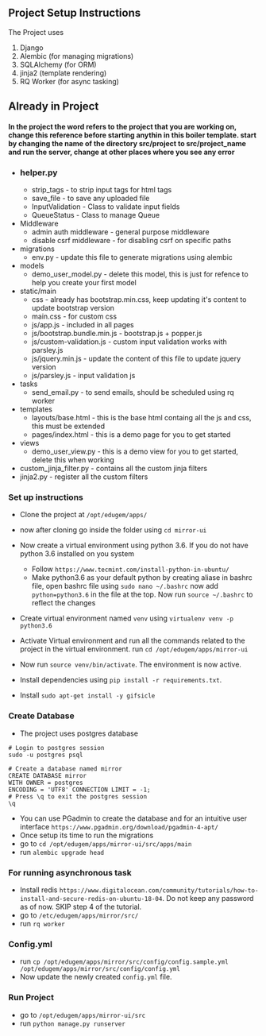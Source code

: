 ## Project Setup Instructions
The Project uses
1. Django 
2. Alembic (for managing migrations)
3. SQLAlchemy (for ORM)
4. jinja2 (template rendering)
5. RQ Worker (for async tasking)

## Already in Project
#### In the project the word <project> refers to the project that you are working on, change this reference before starting anythin in this boiler template. start by changing the name of the directory src/project to src/project_name and run the server, change at other places where you see any error
* ### helper.py
	* strip_tags - to strip input tags for html tags
	* save_file - to save any uploaded file
	* InputValidation - Class to validate input fields
	* QueueStatus - Class to manage Queue
* Middleware
  * admin auth middleware - general purpose middleware
  * disable csrf middleware - for disabling csrf on specific paths
* migrations
  * env.py - update this file to generate migrations using alembic
* models
   * demo_user_model.py - delete this model, this is just for refence to help you create your first model
* static/main 
  * css - already has bootstrap.min.css, keep updating it's content to update bootstrap version
  * main.css - for custom css
  * js/app.js - included in all pages
  * js/bootstrap.bundle.min.js - bootstrap.js + popper.js
  *  js/custom-validation.js - custom input validation works with parsley.js
  *  js/jquery.min.js - update the content of this file to update jquery version
  *  js/parsley.js - input validation js
* tasks
  * send_email.py - to send emails, should be scheduled using rq worker
* templates
  * layouts/base.html - this is the base html containg all the js and css, this must be extended
  * pages/index.html - this is a demo page for you to get started
* views
  * demo_user_view.py - this is a demo view for you to get started, delete this when working
* custom_jinja_filter.py - contains all the custom jinja filters
* jinja2.py - register all the custom filters 

### Set up instructions
* Clone the project at `/opt/edugem/apps/`
* now after cloning go inside the folder using `cd mirror-ui`
* Now create a virtual environment using python 3.6. If you do not have python 3.6 installed on you system 
  * Follow `https://www.tecmint.com/install-python-in-ubuntu/`
  * Make python3.6 as your default python by creating aliase in bashrc file, open bashrc file using `sudo nano ~/.bashrc` now add `python=python3.6` in the file at the top. Now run `source ~/.bashrc` to reflect the changes

* Create virtual environment named `venv` using `virtualenv venv -p python3.6` 
* Activate Virtual environment and run all the commands related to the project in the virtual environment. run `cd /opt/edugem/apps/mirror-ui`
* Now run `source venv/bin/activate`.  The environment is now active.
* Install dependencies using `pip install -r requirements.txt`.
* Install `sudo apt-get install -y gifsicle`
### Create Database
* The project uses postgres database


```
# Login to postgres session
sudo -u postgres psql

# Create a database named mirror 
CREATE DATABASE mirror
WITH OWNER = postgres
ENCODING = 'UTF8' CONNECTION LIMIT = -1;
# Press \q to exit the postgres session
\q
```
* You can use PGadmin to create the database and for an intuitive user interface `https://www.pgadmin.org/download/pgadmin-4-apt/`
* Once setup its time to run the migrations
* go to `cd /opt/edugem/apps/mirror-ui/src/apps/main`
* run `alembic upgrade head`


### For running asynchronous task
* Install redis `https://www.digitalocean.com/community/tutorials/how-to-install-and-secure-redis-on-ubuntu-18-04`. Do not keep any password as of now. SKIP step 4 of the tutorial.
* go to `/etc/edugem/apps/mirror/src/`
* run `rq worker`

### Config.yml
* run `cp /opt/edugem/apps/mirror/src/config/config.sample.yml /opt/edugem/apps/mirror/src/config/config.yml`
* Now update the newly created `config.yml` file.

### Run Project
* go to `/opt/edugem/apps/mirror-ui/src`
* run `python manage.py runserver`
